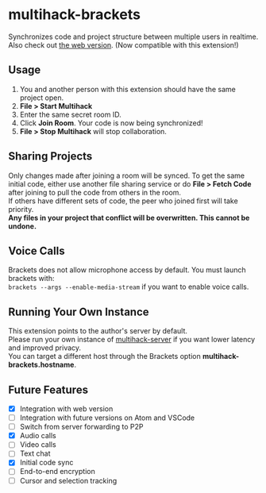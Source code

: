 # multihack-brackets
Synchronizes code and project structure between multiple users in realtime.  
Also check out [the web version](https://github.com/RationalCoding/multihack-web). (Now compatible with this extension!)

## Usage
1. You and another person with this extension should have the same project open.  
2. **File > Start Multihack**  
3. Enter the same secret room ID.    
4. Click **Join Room**. Your code is now being synchronized!  
5. **File > Stop Multihack** will stop collaboration.  

## Sharing Projects
Only changes made after joining a room will be synced. To get the same initial code, either use another file sharing service or do **File > Fetch Code** after joining to pull the code from others in the room.  
If others have different sets of code, the peer who joined first will take priority.  
**Any files in your project that conflict will be overwritten. This cannot be undone.**  

## Voice Calls
Brackets does not allow microphone access by default. You must launch brackets with:  
`brackets --args --enable-media-stream` if you want to enable voice calls.  

## Running Your Own Instance
This extension points to the author's server by default.  
Please run your own instance of [multihack-server](https://github.com/RationalCoding/multihack-server) if you want lower latency and improved privacy.  
You can target a different host through the Brackets option **multihack-brackets.hostname**.

## Future Features
- [x] Integration with web version
- [ ] Integration with future versions on Atom and VSCode
- [ ] Switch from server forwarding to P2P
- [x] Audio calls
- [ ] Video calls
- [ ] Text chat
- [x] Initial code sync
- [ ] End-to-end encryption
- [ ] Cursor and selection tracking
